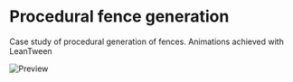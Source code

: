 
# Procedural fence generation

Case study of procedural generation of fences. Animations achieved with LeanTween

![Preview][preview]

[preview]: Art/preview.gif "Preview"